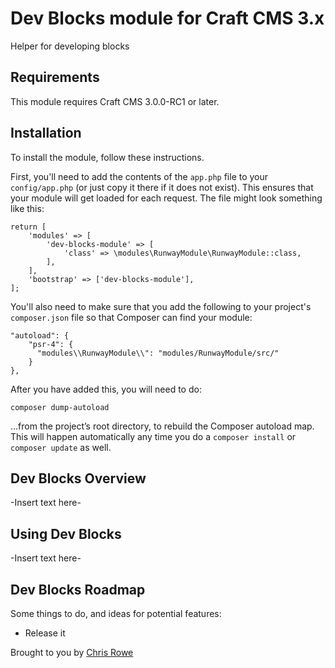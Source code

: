 # Dev Blocks module for Craft CMS 3.x

Helper for developing blocks

## Requirements

This module requires Craft CMS 3.0.0-RC1 or later.

## Installation

To install the module, follow these instructions.

First, you'll need to add the contents of the `app.php` file to your `config/app.php` (or just copy it there if it does not exist). This ensures that your module will get loaded for each request. The file might look something like this:
```
return [
    'modules' => [
        'dev-blocks-module' => [
            'class' => \modules\RunwayModule\RunwayModule::class,
        ],
    ],
    'bootstrap' => ['dev-blocks-module'],
];
```
You'll also need to make sure that you add the following to your project's `composer.json` file so that Composer can find your module:

    "autoload": {
        "psr-4": {
          "modules\\RunwayModule\\": "modules/RunwayModule/src/"
        }
    },

After you have added this, you will need to do:

    composer dump-autoload

 …from the project’s root directory, to rebuild the Composer autoload map. This will happen automatically any time you do a `composer install` or `composer update` as well.

## Dev Blocks Overview

-Insert text here-

## Using Dev Blocks

-Insert text here-

## Dev Blocks Roadmap

Some things to do, and ideas for potential features:

* Release it

Brought to you by [Chris Rowe](https://simplygoodwork.com)
